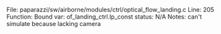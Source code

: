 File: paparazzi/sw/airborne/modules/ctrl/optical_flow_landing.c
Line: 205
Function: Bound
var: of_landing_ctrl.lp_const
status: N/A
Notes: can't simulate because lacking camera

